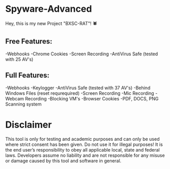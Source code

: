 # Spyware-Advanced

Hey, this is my new Project "BXSC-RAT"! 🕷

## Free Features:
-Webhooks
-Chrome Cookies
-Screen Recording
-AntiVirus Safe (tested with 25 AV's)


## Full Features:
-Webhooks
-Keylogger
-AntiVirus Safe (tested with 37 AV's)
-Behind Windows Files (reset requrequired)
-Screen Recording
-Mic Recording
-Webcam Recording
-Blocking VM's
-Browser Cookies
-PDF, DOCS, PNG Scanning system


# Disclaimer
This tool is only for testing and academic purposes and can only be used where strict consent has been given. Do not use it for illegal purposes! It is the end user’s responsibility to obey all applicable local, state and federal laws. Developers assume no liability and are not responsible for any misuse or damage caused by this tool and software in general.
